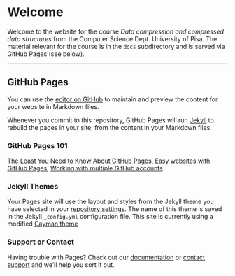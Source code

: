 
# Welcome

Welcome to the website for the course *Data compression and compressed data structures* from the Computer Science Dept. University of Pisa. The material relevant for the course is in the `docs` subdirectory and is served via GitHub Pages (see below).


-----

## GitHub Pages 

You can use the [editor on GitHub](https://github.com/Laboratorio2B/data-compression/edit/main/docs/index.md) to maintain and preview the content for your website in Markdown files.

Whenever you commit to this repository, GitHub Pages will run [Jekyll](https://jekyllrb.com/) to rebuild the pages in your site, from the content in your Markdown files.


### GitHub Pages 101

[The Least You Need to Know About GitHub Pages](https://tomcam.github.io/least-github-pages/), [Easy websites with GitHub Pages](https://kbroman.org/simple_site/), [Working with multiple GitHub accounts](https://gist.github.com/JoaquimLey/e6049a12c8fd2923611802384cd2fb4a)


### Jekyll Themes

Your Pages site will use the layout and styles from the Jekyll theme you have selected in your [repository settings](https://github.com/Laboratorio2B/data-compression/settings/pages). The name of this theme is saved in the Jekyll `_config.yml` configuration file. This site is currently using a modified [Cayman theme](https://github.com/pages-themes/cayman)


### Support or Contact

Having trouble with Pages? Check out our [documentation](https://docs.github.com/categories/github-pages-basics/) or [contact support](https://support.github.com/contact) and we’ll help you sort it out.
